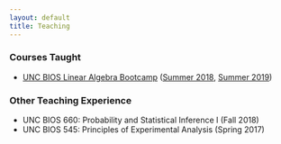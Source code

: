 ```yaml
---
layout: default
title: Teaching
---
```


### Courses Taught

* [UNC BIOS Linear Algebra Bootcamp](https://sph.unc.edu/bios/biostatistics-boot-camp/) ([Summer 2018](../assets/LinearAlgebraBootcamp2018Syllabus.pdf), [Summer 2019](LinearAlgebraBootcamp_Syllabus_2019.pdf)) <br>

### Other Teaching Experience
* UNC BIOS 660: Probability and Statistical Inference I (Fall 2018) <br>
* UNC BIOS 545: Principles of Experimental Analysis (Spring 2017)<br>
